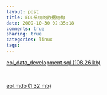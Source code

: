 ```yaml
---
layout: post
title: EOL系统的数据结构
date: 2009-10-30 02:35:18
comments: true
sharing: true
categories: linux
tags: 
---
```


<p>
<a href="/Blogs/file.axd?file=2009%2f10%2feol_data_development.sql">eol_data_development.sql (108.26 kb)</a> 
</p>
<p>
&nbsp;
</p>
<p>
<a href="/Blogs/file.axd?file=2009%2f10%2feol.mdb">eol.mdb (1.32 mb)</a>
</p>

